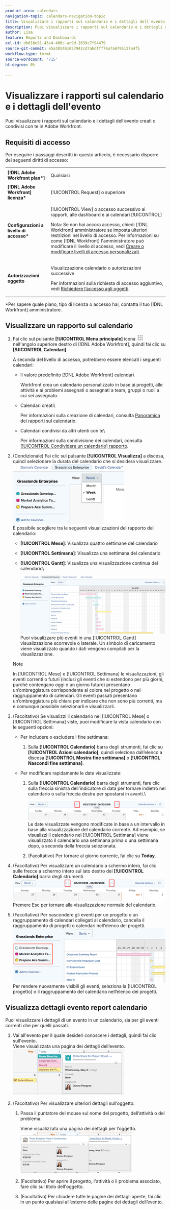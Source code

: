 ```yaml
---
product-area: calendars
navigation-topic: calendars-navigation-topic
title: Visualizzare i rapporti sul calendario e i dettagli dell'evento
description: Puoi visualizzare i rapporti sul calendario e i dettagli dell’evento creati o condivisi con te in Adobe Workfront.
author: Lisa
feature: Reports and Dashboards
exl-id: db016e91-43e4-400c-ac9d-1639c7f94479
source-git-commit: e5a3024b1657942cd7abdfff76a7a6795127a4f5
workflow-type: tm+mt
source-wordcount: '715'
ht-degree: 0%

---
```


# Visualizzare i rapporti sul calendario e i dettagli dell&#39;evento

Puoi visualizzare i rapporti sul calendario e i dettagli dell’evento creati o condivisi con te in Adobe Workfront.

## Requisiti di accesso

Per eseguire i passaggi descritti in questo articolo, è necessario disporre dei seguenti diritti di accesso:

<table style="table-layout:auto"> 
 <col> 
 </col> 
 <col> 
 </col> 
 <tbody> 
  <tr> 
   <td role="rowheader"><strong>[!DNL Adobe Workfront plan*]</strong></td> 
   <td> <p>Qualsiasi</p> </td> 
  </tr> 
  <tr> 
   <td role="rowheader"><strong>[!DNL Adobe Workfront] licenza*</strong></td> 
   <td> <p>[!UICONTROL Request] o superiore</p> </td> 
  </tr> 
  <tr> 
   <td role="rowheader"><strong>Configurazioni a livello di accesso*</strong></td> 
   <td> <p>[!UICONTROL View] o accesso successivo ai rapporti, alle dashboard e ai calendari [!UICONTROL]</p> <p>Nota: Se non hai ancora accesso, chiedi [!DNL Workfront] amministratore se imposta ulteriori restrizioni nel livello di accesso. Per informazioni su come [!DNL Workfront] l'amministratore può modificare il livello di accesso, vedi <a href="../../../administration-and-setup/add-users/configure-and-grant-access/create-modify-access-levels.md" class="MCXref xref">Creare o modificare livelli di accesso personalizzati</a>.</p> </td> 
  </tr> 
  <tr> 
   <td role="rowheader"><strong>Autorizzazioni oggetto</strong></td> 
   <td> <p>Visualizzazione calendario o autorizzazioni successive</p> <p>Per informazioni sulla richiesta di accesso aggiuntivo, vedi <a href="../../../workfront-basics/grant-and-request-access-to-objects/request-access.md" class="MCXref xref">Richiedere l’accesso agli oggetti</a>.</p> </td> 
  </tr> 
 </tbody> 
</table>

&#42;Per sapere quale piano, tipo di licenza o accesso hai, contatta il tuo [!DNL Workfront] amministratore.

## Visualizzare un rapporto sul calendario

1. Fai clic sul pulsante **[!UICONTROL Menu principale]** icona ![](assets/main-menu-icon.png) nell&#39;angolo superiore destro di [!DNL Adobe Workfront], quindi fai clic su **[!UICONTROL Calendari]**.

   A seconda del livello di accesso, potrebbero essere elencati i seguenti calendari:

   * Il valore predefinito [!DNL Adobe Workfront] calendar\

      Workfront crea un calendario personalizzato in base ai progetti, alle attività e ai problemi assegnati o assegnati a team, gruppi o ruoli a cui sei assegnato.
   * Calendari creati\

      Per informazioni sulla creazione di calendari, consulta [Panoramica dei rapporti sul calendario](../../../reports-and-dashboards/reports/calendars/calendar-reports-overview.md).

   * Calendari condivisi da altri utenti con te\

      Per informazioni sulla condivisione dei calendari, consulta [[!UICONTROL Condividere un calendario] rapporto](../../../reports-and-dashboards/reports/calendars/share-a-calendar-report.md).

1. (Condizionale) Fai clic sul pulsante **[!UICONTROL Visualizza]** a discesa, quindi selezionare la durata del calendario che si desidera visualizzare.\
   ![Durata del calendario](assets/view-menu-calendar-report-350x189.png)\
   È possibile scegliere tra le seguenti visualizzazioni del rapporto del calendario:

   * **[!UICONTROL Mese]**: Visualizza quattro settimane del calendario
   * **[!UICONTROL Settimana]**: Visualizza una settimana del calendario
   * **[!UICONTROL Gantt]**: Visualizza una visualizzazione continua del calendario\

      ![[!UICONTROL Gantt] rapporto calendario](assets/gantt-calendar-report.png)
Puoi visualizzare più eventi in una [!UICONTROL Gantt] visualizzazione scorrevole o laterale. Un simbolo di caricamento viene visualizzato quando i dati vengono compilati per la visualizzazione.
   >[!NOTE]
   >
   >In [!UICONTROL Mese] e [!UICONTROL Settimana] le visualizzazioni, gli eventi correnti o futuri (inclusi gli eventi che si estendono per più giorni, purché contengano oggi o un giorno futuro) presentano un’ombreggiatura corrispondente al colore nel progetto o nel raggruppamento di calendari. Gli eventi passati presentano un’ombreggiatura più chiara per indicare che non sono più correnti, ma è comunque possibile selezionarli e visualizzarli.

1. (Facoltativo) Se visualizzi il calendario nel [!UICONTROL Mese] o [!UICONTROL Settimana] viste, puoi modificare la vista calendario con le seguenti opzioni:

   * Per includere o escludere i fine settimana:

      1. Sulla **[!UICONTROL Calendario]** barra degli strumenti, fai clic su **[!UICONTROL Azioni calendario]**, quindi seleziona dall’elenco a discesa **[!UICONTROL Mostra fine settimana]** o **[!UICONTROL Nascondi fine settimana]**.
   * Per modificare rapidamente le date visualizzate:

      1. Sulla **[!UICONTROL Calendario]** barra degli strumenti, fare clic sulla freccia sinistra dell&#39;indicatore di data per tornare indietro nel calendario o sulla freccia destra per spostarsi in avanti.\

         ![Fare clic sulla freccia per modificare la data](assets/click-arrows-to-change-dates-calendar-report.png)\
         Le date visualizzate vengono modificate in base a un intervallo in base alla visualizzazione del calendario corrente. Ad esempio, se visualizzi il calendario nel [!UICONTROL Settimana] viene visualizzato il calendario una settimana prima o una settimana dopo, a seconda della freccia selezionata.

      1. (Facoltativo) Per tornare al giorno corrente, fai clic su **Today**.


1. (Facoltativo) Per visualizzare un calendario a schermo intero, fai clic sulle frecce a schermo intero sul lato destro del **[!UICONTROL Calendario]** barra degli strumenti.
   ![Fare clic sulla freccia per modificare la data](assets/click-arrows-to-change-dates-calendar-report.png)\
   Premere Esc per tornare alla visualizzazione normale del calendario.

1. (Facoltativo) Per nascondere gli eventi per un progetto o un raggruppamento di calendari collegati al calendario, cancella il raggruppamento di progetti o calendari nell’elenco dei progetti.
   ![Nascondi eventi](assets/hide-events-for-project-or-cal-grouping.png)\
   Per rendere nuovamente visibili gli eventi, seleziona la [!UICONTROL progetto] o il raggruppamento del calendario nell’elenco dei progetti.

## Visualizza dettagli evento report calendario

Puoi visualizzare i dettagli di un evento in un calendario, sia per gli eventi correnti che per quelli passati.

1. Vai all&#39;evento per il quale desideri conoscere i dettagli, quindi fai clic sull&#39;evento.\
   Viene visualizzata una pagina dei dettagli dell’evento.\
   ![calendar_report_EventDetails.png](assets/calendar-report-eventdetails-350x145.png)

1. (Facoltativo) Per visualizzare ulteriori dettagli sull’oggetto:

   1. Passa il puntatore del mouse sul nome del progetto, dell’attività o del problema.

      Viene visualizzata una pagina dei dettagli per l’oggetto.\
      ![other_object_details_-_calendar_report.png](assets/additional-object-details---calendar-report-350x131.png)

   1. (Facoltativo) Per aprire il progetto, l&#39;attività o il problema associato, fare clic sul titolo dell&#39;oggetto.
   1. (Facoltativo) Per chiudere tutte le pagine dei dettagli aperte, fai clic in un punto qualsiasi all’esterno delle pagine dei dettagli dell’evento.

